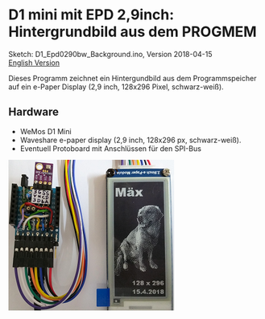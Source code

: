 # D1 mini mit EPD 2,9inch: Hintergrundbild aus dem PROGMEM
Sketch: D1_Epd0290bw_Background.ino, Version 2018-04-15      
[English Version](./README.md "English Version")   

Dieses Programm zeichnet ein Hintergundbild aus dem Programmspeicher auf ein e-Paper Display (2,9 inch, 128x296 Pixel, schwarz-wei&szlig;).

## Hardware
* WeMos D1 Mini
* Waveshare e-paper display (2,9 inch, 128x296 px, schwarz-wei&szlig;).
* Eventuell Protoboard mit Anschl&uuml;ssen f&uuml;r den SPI-Bus

![D1 epd0290bw background](./images/D1_epd0290bw_background.png "D1mini with ePaper display 2,2inch background")   